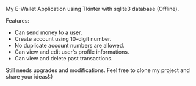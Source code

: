 My E-Wallet Application using Tkinter with sqlite3 database (Offline).

Features:
  - Can send money to a user.
  - Create account using 10-digit number.
  - No duplicate account numbers are allowed.
  - Can view and edit user's profile informations.
  - Can view and delete past transactions.

Still needs upgrades and modifications. Feel free to clone my project and share your ideas!:)

